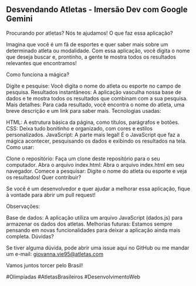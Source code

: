 ## Desvendando Atletas - Imersão Dev com Google Gemini

Procurando por atletas? Nós te ajudamos!
O que faz essa aplicação?

Imagina que você é um fã de esportes e quer saber mais sobre um determinado atleta ou modalidade. Com essa aplicação, você digita o nome que deseja buscar e, prontinho, a gente te mostra todos os resultados relevantes que encontramos!

Como funciona a mágica?

Digite e pesquise: Você digita o nome do atleta ou esporte no campo de pesquisa.
Resultados instantâneos: A aplicação vasculha nossa base de dados e te mostra todos os resultados que combinam com a sua pesquisa.
Mais detalhes: Para cada resultado, você encontra o nome do atleta, uma breve descrição e um link para saber mais.
Tecnologias usadas:

HTML: A estrutura básica da página, como títulos, parágrafos e botões.
CSS: Deixa tudo bonitinho e organizado, com cores e estilos personalizados.
JavaScript: A parte mais legal! É o JavaScript que faz a mágica acontecer, pesquisando os dados e exibindo os resultados na tela.
Como usar:

Clone o repositório: Faça um clone deste repositório para o seu computador.
Abra o arquivo index.html: Abra o arquivo index.html em seu navegador.
Comece a pesquisar: Digite o nome do atleta ou esporte e veja os resultados!
Quer contribuir?

Se você é um desenvolvedor e quer ajudar a melhorar essa aplicação, fique à vontade para abrir um pull request!

Observações:

Base de dados: A aplicação utiliza um arquivo JavaScript (dados.js) para armazenar os dados dos atletas.
Melhorias futuras: Estamos sempre pensando em novas funcionalidades para deixar a aplicação ainda mais completa.
Dúvidas?

Se tiver alguma dúvida, pode abrir uma issue aqui no GitHub ou me mandar um e-mail: giovanna.vie95@atletas.com

Vamos juntos torcer pelo Brasil!

#Olimpíadas #AtletasBrasileiros #DesenvolvimentoWeb
